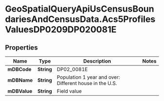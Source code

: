 # GeoSpatialQueryApiUsCensusBoundariesAndCensusData.Acs5ProfilesValuesDP0209DP020081E

## Properties

Name | Type | Description | Notes
------------ | ------------- | ------------- | -------------
**mDBCode** | **String** | DP02_0081E | 
**mDBName** | **String** | Population 1 year and over: Different house in the U.S. | 
**mDBValue** | **String** | Field value | 


